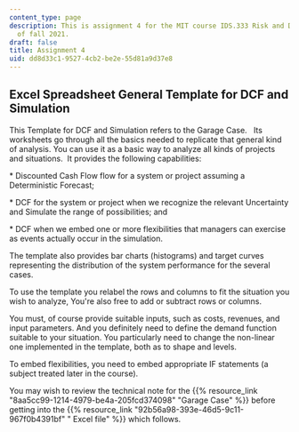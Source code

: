 ```yaml
---
content_type: page
description: This is assignment 4 for the MIT course IDS.333 Risk and Decision Analysis
  of fall 2021.
draft: false
title: Assignment 4
uid: dd8d33c1-9527-4cb2-be2e-55d81a9d37e8
---
```

## Excel Spreadsheet General Template for DCF and Simulation

This Template for DCF and Simulation refers to the Garage Case.   Its worksheets go through all the basics needed to replicate that general kind of analysis. You can use it as a basic way to analyze all kinds of projects and situations.  It provides the following capabilities:

\* Discounted Cash Flow flow for a system or project assuming a Deterministic Forecast;

\* DCF for the system or project when we recognize the relevant Uncertainty and Simulate the range of possibilities; and

\* DCF when we embed one or more flexibilities that managers can exercise as events actually occur in the simulation.

The template also provides bar charts (histograms) and target curves representing the distribution of the system performance for the several cases.

To use the template you relabel the rows and columns to fit the situation you wish to analyze, You're also free to add or subtract rows or columns. 

You must, of course provide suitable inputs, such as costs, revenues, and input parameters. And you definitely need to define the demand function suitable to your situation. You particularly need to change the non-linear one implemented in the template, both as to shape and levels.

To embed flexibilities, you need to embed appropriate IF statements (a subject treated later in the course).

You may wish to review the technical note for the {{% resource_link "8aa5cc99-1214-4979-be4a-205fcd374098" "Garage Case" %}} before getting into the {{% resource_link "92b56a98-393e-46d5-9c11-967f0b4391bf" " Excel file" %}} which follows.